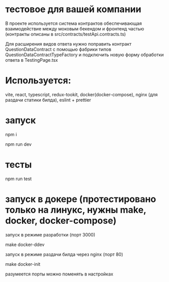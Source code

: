 # тестовое для вашей компании

В проекте используется система контрактов обеспечивающая взаимодействие между моковым бекендом и фронтенд частью (контракты описаны в src/contracts/testApi.contracts.ts)

Для расширения видов ответа нужно поправить контракт QuestionDataContract с помощью фабрики типов QuestionDataContractTypeFactory и подключить новую форму обработки ответа в TestingPage.tsx

# Используется: 

vite, react, typescript, redux-tookit, docker(docker-compose), nginx (для раздачи статики билда), eslint + prettier

# запуск

npm i

npm run dev

# тесты

npm run test

# запуск в докере (протестировано только на линукс, нужны make, docker, docker-compose)

запуск в режиме разработки (порт 3000)

make docker-ddev

запуск в режиме раздачи билда через nginx (порт 80)

make docker-init


разумеется порты можно поменять в настройках
